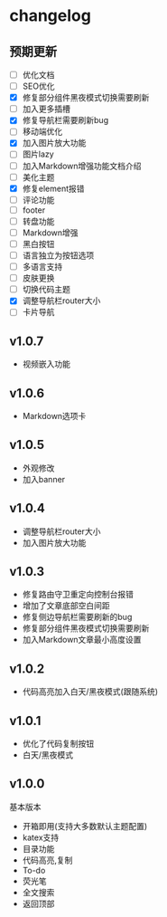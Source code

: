 # changelog
## 预期更新
- [ ] 优化文档
- [ ] SEO优化
- [x] 修复部分组件黑夜模式切换需要刷新
- [ ] 加入更多插槽
- [x] 修复导航栏需要刷新bug
- [ ] 移动端优化
- [x] 加入图片放大功能
- [ ] 图片lazy
- [ ] 加入Markdown增强功能文档介绍 
- [ ] 美化主题
- [x] 修复element报错
- [ ] 评论功能
- [ ] footer
- [ ] 转盘功能
- [ ] Markdown增强
- [ ] 黑白按钮
- [ ] 语言独立为按钮选项
- [ ] 多语言支持
- [ ] 皮肤更换
- [ ] 切换代码主题
- [x] 调整导航栏router大小
- [ ] 卡片导航
## v1.0.7
- 视频嵌入功能
## v1.0.6
- Markdown选项卡
## v1.0.5
- 外观修改
- 加入banner
## v1.0.4
- 调整导航栏router大小
- 加入图片放大功能
  
## v1.0.3
- 修复路由守卫重定向控制台报错
- 增加了文章底部空白间距
- 修复侧边导航栏需要刷新的bug
- 修复部分组件黑夜模式切换需要刷新
- 加入Markdown文章最小高度设置

## v1.0.2
- 代码高亮加入白天/黑夜模式(跟随系统)

## v1.0.1
- 优化了代码复制按钮
- 白天/黑夜模式

## v1.0.0
基本版本
- 开箱即用(支持大多数默认主题配置)
- katex支持
- 目录功能
- 代码高亮,复制
- To-do
- 荧光笔
- 全文搜索
- 返回顶部